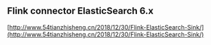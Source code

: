 ## Flink connector ElasticSearch 6.x

[http://www.54tianzhisheng.cn/2018/12/30/Flink-ElasticSearch-Sink/](http://www.54tianzhisheng.cn/2018/12/30/Flink-ElasticSearch-Sink/)